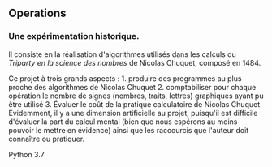 ## Operations


### Une expérimentation historique. 

Il consiste en la réalisation d'algorithmes utilisés dans les calculs du _Triparty en la science des nombres_ de Nicolas Chuquet, composé en 1484. 

Ce projet à trois grands aspects : 
                 1. produire des programmes au plus proche des algorithmes de Nicolas Chuquet 
                 2. comptabiliser pour chaque opération le nombre de signes (nombres, traits, lettres) graphiques ayant pu être utilisé 
                 3. Évaluer le coût de la pratique calculatoire de Nicolas Chuquet 
Évidemment, il y a une dimension artificielle au projet, puisqu'il est difficile d'évaluer la part du calcul mental (bien que nous espérons au moins pouvoir le mettre en évidence) ainsi que les raccourcis que l'auteur doit connaître ou pratiquer.





Python 3.7
